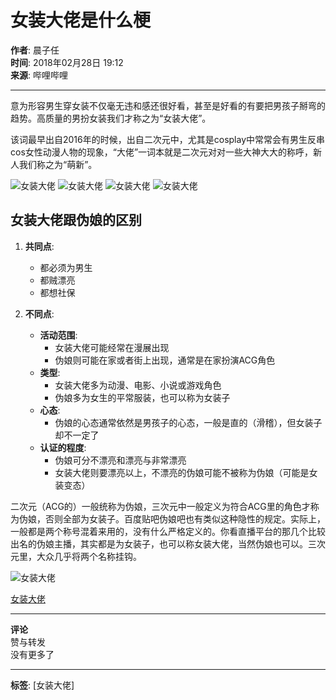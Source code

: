 # 女装大佬是什么梗

**作者**: 晨子任  
**时间**: 2018年02月28日 19:12  
**来源**: 哔哩哔哩  

---

意为形容男生穿女装不仅毫无违和感还很好看，甚至是好看的有要把男孩子掰弯的趋势。高质量的男扮女装我们才称之为“女装大佬”。

该词最早出自2016年的时候，出自二次元中，尤其是cosplay中常常会有男生反串cos女性动漫人物的现象，“大佬”一词本就是二次元对对一些大神大大的称呼，新人我们称之为“萌新”。

![女装大佬](//i0.hdslb.com/bfs/article/541546e55e64d494914e1fd4fa756c915177ca0d.jpg@1192w.webp)
![女装大佬](//i0.hdslb.com/bfs/article/77c432162aeb18d87bbeee5941c36c91d9490a3e.jpg@1128w_1880h.webp)
![女装大佬](//i0.hdslb.com/bfs/article/966c34a56557f6a3a522da52cf5463484d89143d.jpg@1192w.webp)
![女装大佬](//i0.hdslb.com/bfs/article/2986c6cca74fe794e13990f35520937121f727c4.jpg@1192w.webp)

## 女装大佬跟伪娘的区别

1. **共同点**: 
   - 都必须为男生
   - 都贼漂亮
   - 都想社保
  
2. **不同点**:
   - **活动范围**: 
     - 女装大佬可能经常在漫展出现
     - 伪娘则可能在家或者街上出现，通常是在家扮演ACG角色
   - **类型**: 
     - 女装大佬多为动漫、电影、小说或游戏角色
     - 伪娘多为女生的平常服装，也可以称为女装子
   - **心态**: 
     - 伪娘的心态通常依然是男孩子的心态，一般是直的（滑稽），但女装子却不一定了
   - **认证的程度**: 
     - 伪娘可分不漂亮和漂亮与非常漂亮
     - 女装大佬则要漂亮以上，不漂亮的伪娘可能不被称为伪娘（可能是女装变态） 
  
二次元（ACG的）一般统称为伪娘，三次元中一般定义为符合ACG里的角色才称为伪娘，否则全部为女装子。百度贴吧伪娘吧也有类似这种隐性的规定。实际上，一般都是两个称号混着来用的，没有什么严格定义的。你看直播平台的那几个比较出名的伪娘主播，其实都是为女装子，也可以称女装大佬，当然伪娘也可以。三次元里，大众几乎将两个名称挂钩。

![女装大佬](//i0.hdslb.com/bfs/article/4df6c5c70eb72d691fba0b4b6e1822657f7bba78.png@1080w_1200h.webp)

[女装大佬](//search.bilibili.com/all?keyword=%E5%A5%B3%E8%A3%85%E5%A4%A7%E4%BD%AC)

---

**评论**  
赞与转发  
没有更多了  

---  

**标签**: [女装大佬]  